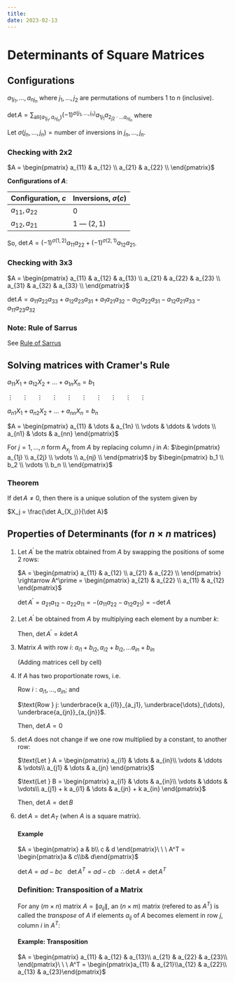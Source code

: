 ```yaml
---
title: 
date: 2023-02-13
---
```


# Determinants of Square Matrices
## Configurations

$a_{1j_1}, \dots, a_{nj_{n}}$ where $j_1, \dots, j_{2}$ are permutations of numbers $1$ to $n$ (inclusive). 

$\det A = \sum_{\text{all} \{a_{1j_{1}}, a_{nj_{n}}\}} (-1)^{\sigma(j_1, \dots, j_n)} a_{1j_1} a_{2_{j2} \cdot \dots a_{nj_n}}$ where

Let $\sigma(j_n, \dots, j_n) = \text{number of inversions in } j_n, \dots, j_n$.

### Checking with 2x2
$A = \begin{pmatrix}
    a_{11} & a_{12} \\
    a_{21} & a_{22} \\
\end{pmatrix}$

**Configurations of $A$**:

| Configuration, $c$ | Inversions, $\sigma(c)$ |
|--------------------|-------------------------|
|  $a_{11}, a_{22}$  | $0$                     |
|  $a_{12}, a_{21}$  | $1$ &mdash; $(2,1)$     |


So, $\det A = (-1)^{\sigma(1, 2)} a_{11} a_{22} + (-1)^{\sigma(2, 1)} a_{12} a_{21}$.

### Checking with 3x3
$A = \begin{pmatrix}
    a_{11} & a_{12} & a_{13} \\
    a_{21} & a_{22} & a_{23} \\
    a_{31} & a_{32} & a_{33} \\
\end{pmatrix}$

$\det A = a_{11} a_{22} a_{33} + a_{12} a_{23} a_{31} + a_{1} a_{21} a_{32} - a_{12} a_{22} a_{31} - a_{12} a_{21} a_{33} - a_{11} a_{23} a_{32}$

### Note: Rule of Sarrus
See [Rule of Sarrus](https://en.wikipedia.org/wiki/Rule_of_Sarrus)

## Solving matrices with Cramer's Rule
$a_{11} X_{1} + a_{12} X_2 + \dots + a_{1n}X_n = b_1$

$\vdots \ \ \ \ \ \vdots \ \ \ \ \ \vdots \ \ \ \ \ \vdots \ \ \ \ \ \vdots \ \ \ \ \ \vdots \ \ \ \ \ \vdots \ \ \ \ \ \vdots \ \ \ \ \ \vdots \ \ \ \ \ \vdots$

$a_{n1} X_{1} + a_{n2} X_{2} + \dots + a_{nn} X_n = b_n$

$A = \begin{pmatrix}
    a_{11} & \dots  & a_{1n} \\
    \vdots & \ddots & \vdots \\
    a_{n1} & \dots  & a_{nn}
\end{pmatrix}$ 

For $j = 1, \dots, n$ form $A_{x_j}$ from $A$ by replacing column $j$ in $A$: $\begin{pmatrix}
    a_{1j} \\
    a_{2j} \\
    \vdots \\
    a_{nj} \\
\end{pmatrix}$ by $\begin{pmatrix}
    b_1 \\
    b_2 \\
    \vdots \\
    b_n \\
\end{pmatrix}$

### Theorem 
If $\det A \neq 0$, then there is a unique solution of the system given by 


$X_j = \frac{\det A_{X_j}}{\det A}$

## Properties of Determinants (for $n \times n$ matrices)

1. Let $A^\prime$ be the matrix obtained from $A$ by swapping the positions of some 2 rows:

    $A = \begin{pmatrix}
        a_{11} & a_{12} \\
        a_{21} & a_{22} \\
    \end{pmatrix} \rightarrow A^\prime = \begin{pmatrix}
        a_{21} & a_{22} \\
        a_{11} & a_{12}
    \end{pmatrix}$

    $\det A^\prime = a_{21} a_{12} - a_{22} a_{11} = -(a_{11} a_{22} - a_{12} a_{21}) = - \det A$

2. Let $A^{\prime}$ be obtained from $A$ by multiplying each element by a number $k$:

    Then, $\det A^\prime = k \det A$ 

3. Matrix $A$ with row $i$:
    $a_{i1} + b_{i2}, a_{i2} + b_{i2}, \dots a_{in} + b_{in}$

    (Adding matrices cell by cell)

4. If $A$ has two proportionate rows, i.e.

    $\text{Row } i: a_{i1}, \dots, a_{in}$; and
    
    $\text{Row } j: \underbrace{k a_{i1}}_{a_j1}, \underbrace{\dots}_{\dots}, \underbrace{a_{jn}}_{a_{jn}}$.
    
    Then, $\det A = 0$

5. $\det A$ does not change if we one row multiplied by a constant, to another row:

    $\text{Let } A = \begin{pmatrix}
        a_{i1} & \dots  & a_{in}\\
        \vdots & \ddots & \vdots\\
        a_{j1} & \dots  & a_{jn}
    \end{pmatrix}$

    $\text{Let } B = \begin{pmatrix}
        a_{i1} & \dots  & a_{in}\\
        \vdots & \ddots & \vdots\\
        a_{j1} + k a_{i1} & \dots  & a_{jn} + k a_{in}
    \end{pmatrix}$

    Then, $\det A = \det B$

6. $\det A = \det A_{T}$ (when $A$ is a square matrix).
    #### Example
    $A = \begin{pmatrix}
        a & b\\ c & d
    \end{pmatrix}\ \ \ A^T = \begin{pmatrix}a & c\\b& d\end{pmatrix}$

    $\det A = ad - bc\ \ \ \det A^T = ad - cb\ \ \ \therefore \det A = \det A^T$

    ### Definition: Transposition of a Matrix
    For any $(m \times n)$ matrix $A = \|a_{ij}\|$, an $(n \times m)$ matrix (refered to as $A^T$) is called the *transpose* of $A$ if elements $a_{ij}$ of $A$ becomes element in row $j$, column $i$ in $A^{T}$:

    #### Example: Transposition
    $A = \begin{pmatrix}
        a_{11} & a_{12} & a_{13}\\
        a_{21} & a_{22} & a_{23}\\
    \end{pmatrix}\ \ \ A^T = \begin{pmatrix}a_{11} & a_{21}\\a_{12} & a_{22}\\ a_{13} & a_{23}\end{pmatrix}$

    